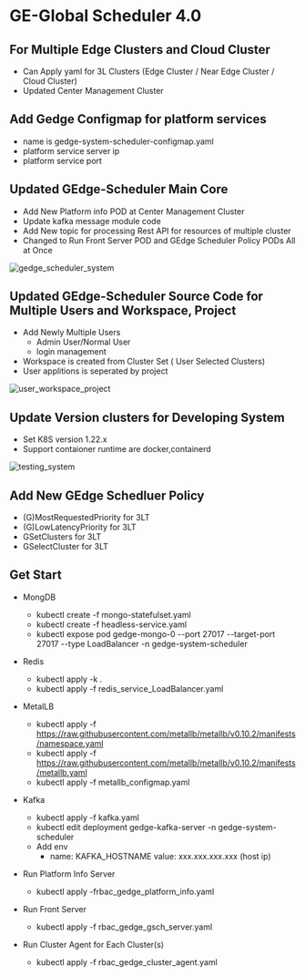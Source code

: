 # GE-Global Scheduler 4.0

## For Multiple Edge Clusters and Cloud Cluster

- Can Apply yaml for 3L Clusters (Edge Cluster / Near Edge Cluster / Cloud Cluster)  
- Updated Center Management Cluster

## Add Gedge Configmap for platform services 

- name is gedge-system-scheduler-configmap.yaml 
- platform service server ip
- platform service port

## Updated GEdge-Scheduler Main Core  

- Add New Platform info POD at Center Management Cluster
- Update kafka message module code
- Add New topic for processing Rest API for resources of multiple cluster    
- Changed to Run Front Server POD and GEdge Scheduler Policy PODs All at Once

![gedge_scheduler_system](./assets/gedge_scheduler_system.png)


## Updated GEdge-Scheduler Source Code for Multiple Users and Workspace, Project 

- Add Newly Multiple Users
  * Admin User/Normal User
  * login management 
- Workspace is created from Cluster Set ( User Selected Clusters)
- User applitions is seperated by project    

![user_workspace_project](./assets/user_workspace_project.png)

## Update Version clusters for Developing System  
- Set K8S version 1.22.x
- Support contaioner runtime are docker,containerd

![testing_system](./assets/testing_system.png)

## Add New GEdge Schedluer Policy 

- (G)MostRequestedPriority for 3LT 
- (G)LowLatencyPriority for 3LT
- GSetClusters for 3LT
- GSelectCluster for 3LT

## Get Start
- MongDB
  * kubectl create -f mongo-statefulset.yaml
  * kubectl create -f headless-service.yaml
  * kubectl expose pod gedge-mongo-0 --port 27017 --target-port 27017 --type LoadBalancer -n gedge-system-scheduler

- Redis 
  * kubectl apply -k .
  * kubectl apply -f redis_service_LoadBalancer.yaml

- MetalLB
  * kubectl apply -f https://raw.githubusercontent.com/metallb/metallb/v0.10.2/manifests/namespace.yaml
  * kubectl apply -f https://raw.githubusercontent.com/metallb/metallb/v0.10.2/manifests/metallb.yaml
  * kubectl apply -f metallb_configmap.yaml

- Kafka
  * kubectl apply -f kafka.yaml
  * kubectl edit deployment gedge-kafka-server -n gedge-system-scheduler
  * Add env 
     - name: KAFKA_HOSTNAME
       value: xxx.xxx.xxx.xxx (host ip)
- Run Platform Info Server 
  * kubectl apply -frbac_gedge_platform_info.yaml 

- Run Front Server 
  * kubectl apply -f rbac_gedge_gsch_server.yaml

- Run Cluster Agent for Each Cluster(s)
  * kubectl apply -f rbac_gedge_cluster_agent.yaml
  
